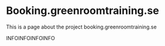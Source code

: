 # Booking.greenroomtraining.se

This is a page about the project booking.greenroomtraining.se

INFOINFOINFOINFO